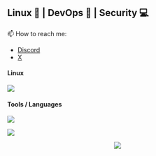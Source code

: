 ## Linux 🐧 | DevOps 🌊 | Security 💻

📫 How to reach me: 
 - <a href="https://discordapp.com/users/373991487274221568">Discord</a>
 - <a href="https://x.com/l0g_lab">X</a>

#### Linux
<p>
  <a href="https://skillicons.dev">
    <img src="https://skillicons.dev/icons?i=linux,redhat,debian,ubuntu,kali,arch,raspberrypi" />
  </a>
</p>

#### Tools / Languages
<p>
  <a href="https://skillicons.dev">
    <img src="https://skillicons.dev/icons?i=bash,python,github,vim,ansible,jenkins,mysql,nginx,elasticsearch,kafka,discord," />
  </a>
</p>

<img src="https://github-profile-summary-cards.vercel.app/api/cards/profile-details?username=l0g-lab&theme=github_dark&show_icons=true" />

<p align="center">
  <img src="https://profile-counter.glitch.me/l0g-lab/count.svg">
</p>
